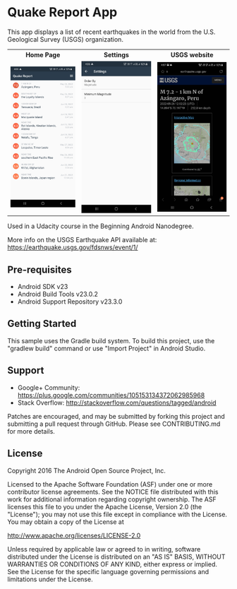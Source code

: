 Quake Report App
===================================

This app displays a list of recent earthquakes in the world
from the U.S. Geological Survey (USGS) organization.

<table style="border-colapse: colapse;">
  <tr>
    <th>Home Page</th>
    <th>Settings</th>
    <th>USGS website</th>
  </tr>
  <tr>
    <td><img src="ss/HomePage.jpg" width="400"></td>
    <td><img src="ss/Settings.jpg" width="400"></td>
    <td><img src="ss/USGS.jpg" width="400"></td>
  </tr>
</table>

Used in a Udacity course in the Beginning Android Nanodegree.

More info on the USGS Earthquake API available at:
https://earthquake.usgs.gov/fdsnws/event/1/

Pre-requisites
--------------

- Android SDK v23
- Android Build Tools v23.0.2
- Android Support Repository v23.3.0

Getting Started
---------------

This sample uses the Gradle build system. To build this project, use the
"gradlew build" command or use "Import Project" in Android Studio.

Support
-------

- Google+ Community: https://plus.google.com/communities/105153134372062985968
- Stack Overflow: http://stackoverflow.com/questions/tagged/android

Patches are encouraged, and may be submitted by forking this project and
submitting a pull request through GitHub. Please see CONTRIBUTING.md for more details.

License
-------

Copyright 2016 The Android Open Source Project, Inc.

Licensed to the Apache Software Foundation (ASF) under one or more contributor
license agreements.  See the NOTICE file distributed with this work for
additional information regarding copyright ownership.  The ASF licenses this
file to you under the Apache License, Version 2.0 (the "License"); you may not
use this file except in compliance with the License.  You may obtain a copy of
the License at

http://www.apache.org/licenses/LICENSE-2.0

Unless required by applicable law or agreed to in writing, software
distributed under the License is distributed on an "AS IS" BASIS, WITHOUT
WARRANTIES OR CONDITIONS OF ANY KIND, either express or implied.  See the
License for the specific language governing permissions and limitations under
the License.
